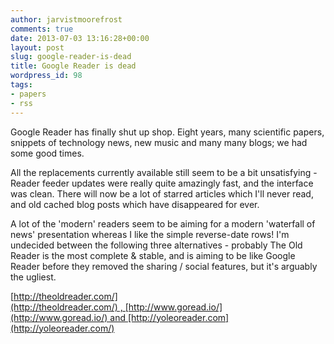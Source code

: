```yaml
---
author: jarvistmoorefrost
comments: true
date: 2013-07-03 13:16:28+00:00
layout: post
slug: google-reader-is-dead
title: Google Reader is dead
wordpress_id: 98
tags:
- papers
- rss
---
```


Google Reader has finally shut up shop. Eight years, many scientific papers, snippets of technology news, new music and many many blogs; we had some good times.

All the replacements currently available still seem to be a bit unsatisfying - Reader feeder updates were really quite amazingly fast, and the interface was clean. There will now be a lot of starred articles which I'll never read, and old cached blog posts which have disappeared for ever.

A lot of the 'modern' readers seem to be aiming for a modern 'waterfall of news' presentation whereas I like the simple reverse-date rows! I'm undecided between the following three alternatives - probably The Old Reader is the most complete & stable, and is aiming to be like Google Reader before they removed the sharing / social features, but it's arguably the ugliest.

[http://theoldreader.com/](http://theoldreader.com/) , [http://www.goread.io/](http://www.goread.io/) and [http://yoleoreader.com](http://yoleoreader.com/)
